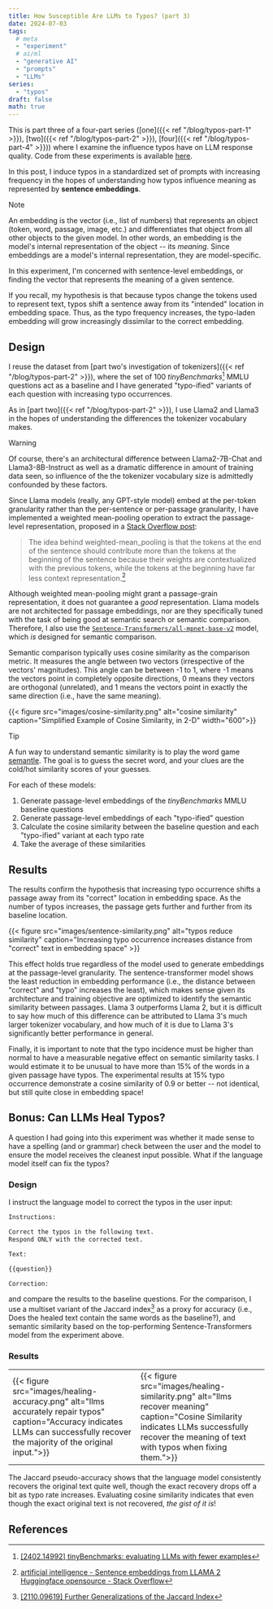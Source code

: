 ```yaml
---
title: How Susceptible Are LLMs to Typos? (part 3)
date: 2024-07-03
tags:
  # meta
  - "experiment"
  # ai/ml
  - "generative AI"
  - "prompts"
  - "LLMs"
series:
  - "typos"
draft: false
math: true
---
```


This is part three of a four-part series ([one]({{< ref "/blog/typos-part-1" >}}), [two]({{< ref "/blog/typos-part-2" >}}), [four]({{< ref "/blog/typos-part-4" >}})) where I examine the influence typos have on LLM response quality. Code
from these experiments is available [here](https://github.com/ahgraber/AIMLbling-about/tree/main/experiments/typos-experiment).

In this post, I induce typos in a standardized set of prompts with increasing frequency in the hopes of understanding how typos influence meaning as represented by **sentence embeddings**.

> [!NOTE]
> An embedding is the vector (i.e., list of numbers) that represents an object (token, word, passage, image, etc.) and differentiates that object from all other objects to the given model. In other words, an
> embedding is the model's internal representation of the object -- its _meaning_. Since embeddings are a model's internal representation, they are model-specific.
>
> In this experiment, I'm concerned with sentence-level embeddings, or finding the vector that represents the meaning of a given sentence.

If you recall, my hypothesis is that because typos change the tokens used to represent text, typos shift a sentence away from its "intended" location in embedding space. Thus, as the typo frequency increases, the typo-laden embedding will
grow increasingly dissimilar to the correct embedding.

## Design

I reuse the dataset from [part two's investigation of tokenizers]({{< ref "/blog/typos-part-2" >}}), where the set of 100 _tinyBenchmarks_[^tinybench] MMLU questions act as a baseline and I have generated "typo-ified" variants of each
question with increasing typo occurrences.

As in [part two]({{< ref "/blog/typos-part-2" >}}), I use Llama2 and Llama3 in the hopes of understanding the differences the tokenizer vocabulary makes.

> [!WARNING]
> Of course, there's an architectural difference between Llama2-7B-Chat and Llama3-8B-Instruct as well as a dramatic difference in amount of training data seen, so influence of the the tokenizer vocabulary size
> is admittedly confounded by these factors.

Since Llama models (really, any GPT-style model) embed at the per-token granularity rather than the per-sentence or per-passage granularity, I have implemented a weighted mean-pooling operation to extract the passage-level representation,
proposed in a [Stack Overflow post](https://stackoverflow.com/questions/76926025/sentence-embeddings-from-llama-2-huggingface-opensource):

> The idea behind weighted-mean_pooling is that the tokens at the end of the sentence should contribute more than the tokens at the beginning of the sentence because their weights are contextualized with the previous tokens, while the
> tokens at the beginning have far less context representation.[^stackoverflow]

Although weighted mean-pooling might grant a passage-grain representation, it does not guarantee a _good_ representation. Llama models are not architected for passage embeddings, nor are they specifically tuned with the task of being good
at semantic search or semantic comparison. Therefore, I also use the [`Sentence-Transformers/all-mpnet-base-v2`](https://huggingface.co/sentence-transformers/all-mpnet-base-v2) model, which _is_ designed for semantic comparison.

Semantic comparison typically uses cosine similarity as the comparison metric. It measures the angle between two vectors (irrespective of the vectors' magnitudes). This angle can be between -1 to 1, where -1 means the vectors point in
completely opposite directions, 0 means they vectors are orthogonal (unrelated), and 1 means the vectors point in exactly the same direction (i.e., have the same meaning).

{{< figure
  src="images/cosine-similarity.png"
  alt="cosine similarity"
  caption="Simplified Example of Cosine Similarity, in 2-D"
  width="600">}}

> [!TIP]
> A fun way to understand semantic similarity is to play the word game [semantle](https://semantle.com/). The goal is to guess the secret word, and your clues are the cold/hot similarity scores of
> your guesses.

For each of these models:

1. Generate passage-level embeddings of the _tinyBenchmarks_ MMLU baseline questions
2. Generate passage-level embeddings of each "typo-ified" question
3. Calculate the cosine similarity between the baseline question and each "typo-ified" variant at each typo rate
4. Take the average of these similarities

## Results

The results confirm the hypothesis that increasing typo occurrence shifts a passage away from its "correct" location in embedding space. As the number of typos increases, the passage gets further and further from its baseline location.

{{< figure
  src="images/sentence-similarity.png"
  alt="typos reduce similarity"
  caption="Increasing typo occurrence increases distance from \"correct\" text in embedding space" >}}

This effect holds true regardless of the model used to generate embeddings at the passage-level granularity. The sentence-transformer model shows the least reduction in embedding performance (i.e., the distance between "correct" and "typo"
increases the least), which makes sense given its architecture and training objective are optimized to identify the semantic similarity between passages. Llama 3 outperforms Llama 2, but it is difficult to say how much of this difference
can be attributed to Llama 3's much larger tokenizer vocabulary, and how much of it is due to Llama 3's significantly better performance in general.

Finally, it is important to note that the typo incidence must be higher than normal to have a measurable negative effect on semantic similarity tasks. I would estimate it to be unusual to have more than 15% of the words in a given passage
have typos. The experimental results at 15% typo occurrence demonstrate a cosine similarity of 0.9 or better -- not identical, but still quite close in embedding space!

## Bonus: Can LLMs Heal Typos?

A question I had going into this experiment was whether it made sense to have a spelling (and or grammar) check between the user and the model to ensure the model receives the cleanest input possible. What if the language model itself can
fix the typos?

### Design

I instruct the language model to correct the typos in the user input:

```txt
Instructions:

Correct the typos in the following text.
Respond ONLY with the corrected text.

Text:

{{question}}

Correction:
```

and compare the results to the baseline questions. For the comparison, I use a multiset variant of the Jaccard index[^jaccard] as a proxy for accuracy (i.e., Does the healed text contain the same words as the baseline?), and semantic
similarity based on the top-performing Sentence-Transformers model from the experiment above.

### Results

<table>
<tr>
  <td style="width:50%">{{< figure
    src="images/healing-accuracy.png"
    alt="llms accurately repair typos"
    caption="Accuracy indicates LLMs can successfully recover the majority of the original input.">}}
  </td>
    <td style="width:50%">{{< figure
    src="images/healing-similarity.png"
    alt="llms recover meaning"
    caption="Cosine Similarity indicates LLMs successfully recover the meaning of text with typos when fixing them.">}}
  </td>
</tr>
</table>

The Jaccard pseudo-accuracy shows that the language model consistently recovers the original text quite well, though the exact recovery drops off a bit as typo rate increases. Evaluating cosine similarity indicates that even though the
exact original text is not recovered, _the gist of it is_!

## References

[^tinybench]: [[2402.14992] tinyBenchmarks: evaluating LLMs with fewer examples](https://arxiv.org/abs/2402.14992)

[^stackoverflow]: [artificial intelligence - Sentence embeddings from LLAMA 2 Huggingface opensource - Stack Overflow](https://stackoverflow.com/questions/76926025/sentence-embeddings-from-llama-2-huggingface-opensource)

[^jaccard]: [[2110.09619] Further Generalizations of the Jaccard Index](https://arxiv.org/abs/2110.09619)
